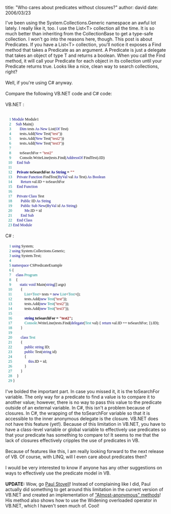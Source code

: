 
title: "Who cares about predicates without closures?"
author: david
date: 2006/03/23

I've been using the System.Collections.Generic namespace an awful lot lately. I really like it, too. I use the List&lt;T&gt; collection all the time. It is so much better than inheriting from the CollectionBase to get a type-safe collection. I won't go into the reasons here, though. This post is about Predicates. If you have a List&lt;T&gt; collection, you'll notice it exposes a Find method that takes a Predicate as an argument. A Predicate is just a delegate that takes an object of type T and returns a boolean. When you call the Find method, it will call your Predicate for each object in its collection until your Predicate returns true. Looks like a nice, clean way to search collections, right?<br><br>Well, if you're using C# anyway.<br><br>Compare the following VB.NET code and C# code:<br><br>VB.NET :<br><br><div style="font-family: Consolas; font-size: 9pt; color: black; -moz-background-clip: -moz-initial; -moz-background-origin: -moz-initial; -moz-background-inline-policy: -moz-initial;"> <p style="margin: 0px;"><span style="color: teal;">&nbsp;&nbsp;&nbsp;&nbsp;1</span>&nbsp;<span style="background: white none repeat scroll 0% 50%; color: navy; -moz-background-clip: -moz-initial; -moz-background-origin: -moz-initial; -moz-background-inline-policy: -moz-initial;">Module</span><span style="background: white none repeat scroll 0% 50%; -moz-background-clip: -moz-initial; -moz-background-origin: -moz-initial; -moz-background-inline-policy: -moz-initial;"> Module1</span></p> <p style="margin: 0px;"><span style="color: teal;">&nbsp;&nbsp;&nbsp;&nbsp;2</span>&nbsp;<span style="background: white none repeat scroll 0% 50%; -moz-background-clip: -moz-initial; -moz-background-origin: -moz-initial; -moz-background-inline-policy: -moz-initial;">&nbsp;&nbsp;&nbsp; </span><span style="background: white none repeat scroll 0% 50%; color: navy; -moz-background-clip: -moz-initial; -moz-background-origin: -moz-initial; -moz-background-inline-policy: -moz-initial;">Sub</span><span style="background: white none repeat scroll 0% 50%; -moz-background-clip: -moz-initial; -moz-background-origin: -moz-initial; -moz-background-inline-policy: -moz-initial;"> Main()</span></p> <p style="margin: 0px;"><span style="color: teal;">&nbsp;&nbsp;&nbsp;&nbsp;3</span>&nbsp;<span style="background: white none repeat scroll 0% 50%; -moz-background-clip: -moz-initial; -moz-background-origin: -moz-initial; -moz-background-inline-policy: -moz-initial;">&nbsp;&nbsp;&nbsp; &nbsp;&nbsp;&nbsp; </span><span style="background: white none repeat scroll 0% 50%; color: navy; -moz-background-clip: -moz-initial; -moz-background-origin: -moz-initial; -moz-background-inline-policy: -moz-initial;">Dim</span><span style="background: white none repeat scroll 0% 50%; -moz-background-clip: -moz-initial; -moz-background-origin: -moz-initial; -moz-background-inline-policy: -moz-initial;"> tests </span><span style="background: white none repeat scroll 0% 50%; color: navy; -moz-background-clip: -moz-initial; -moz-background-origin: -moz-initial; -moz-background-inline-policy: -moz-initial;">As</span><span style="background: white none repeat scroll 0% 50%; -moz-background-clip: -moz-initial; -moz-background-origin: -moz-initial; -moz-background-inline-policy: -moz-initial;"> </span><span style="background: white none repeat scroll 0% 50%; color: navy; -moz-background-clip: -moz-initial; -moz-background-origin: -moz-initial; -moz-background-inline-policy: -moz-initial;">New</span><span style="background: white none repeat scroll 0% 50%; -moz-background-clip: -moz-initial; -moz-background-origin: -moz-initial; -moz-background-inline-policy: -moz-initial;"> List(</span><span style="background: white none repeat scroll 0% 50%; color: navy; -moz-background-clip: -moz-initial; -moz-background-origin: -moz-initial; -moz-background-inline-policy: -moz-initial;">Of</span><span style="background: white none repeat scroll 0% 50%; -moz-background-clip: -moz-initial; -moz-background-origin: -moz-initial; -moz-background-inline-policy: -moz-initial;"> Test)</span></p> <p style="margin: 0px;"><span style="color: teal;">&nbsp;&nbsp;&nbsp;&nbsp;4</span>&nbsp;<span style="background: white none repeat scroll 0% 50%; -moz-background-clip: -moz-initial; -moz-background-origin: -moz-initial; -moz-background-inline-policy: -moz-initial;">&nbsp;&nbsp;&nbsp; &nbsp;&nbsp;&nbsp; tests.Add(</span><span style="background: white none repeat scroll 0% 50%; color: navy; -moz-background-clip: -moz-initial; -moz-background-origin: -moz-initial; -moz-background-inline-policy: -moz-initial;">New</span><span style="background: white none repeat scroll 0% 50%; -moz-background-clip: -moz-initial; -moz-background-origin: -moz-initial; -moz-background-inline-policy: -moz-initial;"> Test(</span><span style="background: white none repeat scroll 0% 50%; color: maroon; -moz-background-clip: -moz-initial; -moz-background-origin: -moz-initial; -moz-background-inline-policy: -moz-initial;">"test"</span><span style="background: white none repeat scroll 0% 50%; -moz-background-clip: -moz-initial; -moz-background-origin: -moz-initial; -moz-background-inline-policy: -moz-initial;">))</span></p> <p style="margin: 0px;"><span style="color: teal;">&nbsp;&nbsp;&nbsp;&nbsp;5</span>&nbsp;<span style="background: white none repeat scroll 0% 50%; -moz-background-clip: -moz-initial; -moz-background-origin: -moz-initial; -moz-background-inline-policy: -moz-initial;">&nbsp;&nbsp;&nbsp; &nbsp;&nbsp;&nbsp; tests.Add(</span><span style="background: white none repeat scroll 0% 50%; color: navy; -moz-background-clip: -moz-initial; -moz-background-origin: -moz-initial; -moz-background-inline-policy: -moz-initial;">New</span><span style="background: white none repeat scroll 0% 50%; -moz-background-clip: -moz-initial; -moz-background-origin: -moz-initial; -moz-background-inline-policy: -moz-initial;"> Test(</span><span style="background: white none repeat scroll 0% 50%; color: maroon; -moz-background-clip: -moz-initial; -moz-background-origin: -moz-initial; -moz-background-inline-policy: -moz-initial;">"test2"</span><span style="background: white none repeat scroll 0% 50%; -moz-background-clip: -moz-initial; -moz-background-origin: -moz-initial; -moz-background-inline-policy: -moz-initial;">))</span></p> <p style="margin: 0px;"><span style="color: teal;">&nbsp;&nbsp;&nbsp;&nbsp;6</span>&nbsp;<span style="background: white none repeat scroll 0% 50%; -moz-background-clip: -moz-initial; -moz-background-origin: -moz-initial; -moz-background-inline-policy: -moz-initial;">&nbsp;&nbsp;&nbsp; &nbsp;&nbsp;&nbsp; tests.Add(</span><span style="background: white none repeat scroll 0% 50%; color: navy; -moz-background-clip: -moz-initial; -moz-background-origin: -moz-initial; -moz-background-inline-policy: -moz-initial;">New</span><span style="background: white none repeat scroll 0% 50%; -moz-background-clip: -moz-initial; -moz-background-origin: -moz-initial; -moz-background-inline-policy: -moz-initial;"> Test(</span><span style="background: white none repeat scroll 0% 50%; color: maroon; -moz-background-clip: -moz-initial; -moz-background-origin: -moz-initial; -moz-background-inline-policy: -moz-initial;">"test3"</span><span style="background: white none repeat scroll 0% 50%; -moz-background-clip: -moz-initial; -moz-background-origin: -moz-initial; -moz-background-inline-policy: -moz-initial;">))</span></p> <p style="margin: 0px;"><span style="color: teal;">&nbsp;&nbsp;&nbsp;&nbsp;7</span>&nbsp;</p> <p style="margin: 0px;"><span style="color: teal;">&nbsp;&nbsp;&nbsp;&nbsp;8</span>&nbsp;<span style="background: white none repeat scroll 0% 50%; -moz-background-clip: -moz-initial; -moz-background-origin: -moz-initial; -moz-background-inline-policy: -moz-initial;">&nbsp;&nbsp;&nbsp; &nbsp;&nbsp;&nbsp; toSearchFor = </span><span style="background: white none repeat scroll 0% 50%; color: maroon; -moz-background-clip: -moz-initial; -moz-background-origin: -moz-initial; -moz-background-inline-policy: -moz-initial;">"test2"</span></p> <p style="margin: 0px;"><span style="color: teal;">&nbsp;&nbsp;&nbsp;&nbsp;9</span>&nbsp;<span style="background: white none repeat scroll 0% 50%; -moz-background-clip: -moz-initial; -moz-background-origin: -moz-initial; -moz-background-inline-policy: -moz-initial;">&nbsp;&nbsp;&nbsp; &nbsp;&nbsp;&nbsp; Console.WriteLine(tests.Find(</span><span style="background: white none repeat scroll 0% 50%; color: navy; -moz-background-clip: -moz-initial; -moz-background-origin: -moz-initial; -moz-background-inline-policy: -moz-initial;">AddressOf</span><span style="background: white none repeat scroll 0% 50%; -moz-background-clip: -moz-initial; -moz-background-origin: -moz-initial; -moz-background-inline-policy: -moz-initial;"> FindTest).ID)</span></p> <p style="margin: 0px;"><span style="color: teal;">&nbsp;&nbsp;&nbsp;10</span>&nbsp;<span style="background: white none repeat scroll 0% 50%; -moz-background-clip: -moz-initial; -moz-background-origin: -moz-initial; -moz-background-inline-policy: -moz-initial;">&nbsp;&nbsp;&nbsp; </span><span style="background: white none repeat scroll 0% 50%; color: navy; -moz-background-clip: -moz-initial; -moz-background-origin: -moz-initial; -moz-background-inline-policy: -moz-initial;">End</span><span style="background: white none repeat scroll 0% 50%; -moz-background-clip: -moz-initial; -moz-background-origin: -moz-initial; -moz-background-inline-policy: -moz-initial;"> </span><span style="background: white none repeat scroll 0% 50%; color: navy; -moz-background-clip: -moz-initial; -moz-background-origin: -moz-initial; -moz-background-inline-policy: -moz-initial;">Sub</span></p> <p style="margin: 0px;"><span style="color: teal;">&nbsp;&nbsp;&nbsp;11</span>&nbsp;</p> <p style="margin: 0px;"><span style="color: teal;">&nbsp;&nbsp;&nbsp;12</span>&nbsp;<span style="background: white none repeat scroll 0% 50%; -moz-background-clip: -moz-initial; -moz-background-origin: -moz-initial; -moz-background-inline-policy: -moz-initial;">&nbsp;&nbsp;&nbsp; </span><b><span style="background: white none repeat scroll 0% 50%; color: navy; -moz-background-clip: -moz-initial; -moz-background-origin: -moz-initial; -moz-background-inline-policy: -moz-initial;">Private</span><span style="background: white none repeat scroll 0% 50%; -moz-background-clip: -moz-initial; -moz-background-origin: -moz-initial; -moz-background-inline-policy: -moz-initial;"> toSearchFor </span><span style="background: white none repeat scroll 0% 50%; color: navy; -moz-background-clip: -moz-initial; -moz-background-origin: -moz-initial; -moz-background-inline-policy: -moz-initial;">As</span><span style="background: white none repeat scroll 0% 50%; -moz-background-clip: -moz-initial; -moz-background-origin: -moz-initial; -moz-background-inline-policy: -moz-initial;"> </span><span style="background: white none repeat scroll 0% 50%; color: navy; -moz-background-clip: -moz-initial; -moz-background-origin: -moz-initial; -moz-background-inline-policy: -moz-initial;">String</span><span style="background: white none repeat scroll 0% 50%; -moz-background-clip: -moz-initial; -moz-background-origin: -moz-initial; -moz-background-inline-policy: -moz-initial;"> = </span><span style="background: white none repeat scroll 0% 50%; color: maroon; -moz-background-clip: -moz-initial; -moz-background-origin: -moz-initial; -moz-background-inline-policy: -moz-initial;">""</span></b></p> <p style="margin: 0px;"><span style="color: teal;">&nbsp;&nbsp;&nbsp;13</span>&nbsp;<span style="background: white none repeat scroll 0% 50%; -moz-background-clip: -moz-initial; -moz-background-origin: -moz-initial; -moz-background-inline-policy: -moz-initial;">&nbsp;&nbsp;&nbsp; </span><span style="background: white none repeat scroll 0% 50%; color: navy; -moz-background-clip: -moz-initial; -moz-background-origin: -moz-initial; -moz-background-inline-policy: -moz-initial;">Private</span><span style="background: white none repeat scroll 0% 50%; -moz-background-clip: -moz-initial; -moz-background-origin: -moz-initial; -moz-background-inline-policy: -moz-initial;"> </span><span style="background: white none repeat scroll 0% 50%; color: navy; -moz-background-clip: -moz-initial; -moz-background-origin: -moz-initial; -moz-background-inline-policy: -moz-initial;">Function</span><span style="background: white none repeat scroll 0% 50%; -moz-background-clip: -moz-initial; -moz-background-origin: -moz-initial; -moz-background-inline-policy: -moz-initial;"> FindTest(</span><span style="background: white none repeat scroll 0% 50%; color: navy; -moz-background-clip: -moz-initial; -moz-background-origin: -moz-initial; -moz-background-inline-policy: -moz-initial;">ByVal</span><span style="background: white none repeat scroll 0% 50%; -moz-background-clip: -moz-initial; -moz-background-origin: -moz-initial; -moz-background-inline-policy: -moz-initial;"> val </span><span style="background: white none repeat scroll 0% 50%; color: navy; -moz-background-clip: -moz-initial; -moz-background-origin: -moz-initial; -moz-background-inline-policy: -moz-initial;">As</span><span style="background: white none repeat scroll 0% 50%; -moz-background-clip: -moz-initial; -moz-background-origin: -moz-initial; -moz-background-inline-policy: -moz-initial;"> Test) </span><span style="background: white none repeat scroll 0% 50%; color: navy; -moz-background-clip: -moz-initial; -moz-background-origin: -moz-initial; -moz-background-inline-policy: -moz-initial;">As</span><span style="background: white none repeat scroll 0% 50%; -moz-background-clip: -moz-initial; -moz-background-origin: -moz-initial; -moz-background-inline-policy: -moz-initial;"> </span><span style="background: white none repeat scroll 0% 50%; color: navy; -moz-background-clip: -moz-initial; -moz-background-origin: -moz-initial; -moz-background-inline-policy: -moz-initial;">Boolean</span></p> <p style="margin: 0px;"><span style="color: teal;">&nbsp;&nbsp;&nbsp;14</span>&nbsp;<span style="background: white none repeat scroll 0% 50%; -moz-background-clip: -moz-initial; -moz-background-origin: -moz-initial; -moz-background-inline-policy: -moz-initial;">&nbsp;&nbsp;&nbsp; &nbsp;&nbsp;&nbsp; </span><span style="background: white none repeat scroll 0% 50%; color: navy; -moz-background-clip: -moz-initial; -moz-background-origin: -moz-initial; -moz-background-inline-policy: -moz-initial;">Return</span><span style="background: white none repeat scroll 0% 50%; -moz-background-clip: -moz-initial; -moz-background-origin: -moz-initial; -moz-background-inline-policy: -moz-initial;"> val.ID = toSearchFor</span></p> <p style="margin: 0px;"><span style="color: teal;">&nbsp;&nbsp;&nbsp;15</span>&nbsp;<span style="background: white none repeat scroll 0% 50%; -moz-background-clip: -moz-initial; -moz-background-origin: -moz-initial; -moz-background-inline-policy: -moz-initial;">&nbsp;&nbsp;&nbsp; </span><span style="background: white none repeat scroll 0% 50%; color: navy; -moz-background-clip: -moz-initial; -moz-background-origin: -moz-initial; -moz-background-inline-policy: -moz-initial;">End</span><span style="background: white none repeat scroll 0% 50%; -moz-background-clip: -moz-initial; -moz-background-origin: -moz-initial; -moz-background-inline-policy: -moz-initial;"> </span><span style="background: white none repeat scroll 0% 50%; color: navy; -moz-background-clip: -moz-initial; -moz-background-origin: -moz-initial; -moz-background-inline-policy: -moz-initial;">Function</span></p> <p style="margin: 0px;"><span style="color: teal;">&nbsp;&nbsp;&nbsp;16</span>&nbsp;</p> <p style="margin: 0px;"><span style="color: teal;">&nbsp;&nbsp;&nbsp;17</span>&nbsp;<span style="background: white none repeat scroll 0% 50%; -moz-background-clip: -moz-initial; -moz-background-origin: -moz-initial; -moz-background-inline-policy: -moz-initial;">&nbsp;&nbsp;&nbsp; </span><span style="background: white none repeat scroll 0% 50%; color: navy; -moz-background-clip: -moz-initial; -moz-background-origin: -moz-initial; -moz-background-inline-policy: -moz-initial;">Private</span><span style="background: white none repeat scroll 0% 50%; -moz-background-clip: -moz-initial; -moz-background-origin: -moz-initial; -moz-background-inline-policy: -moz-initial;"> </span><span style="background: white none repeat scroll 0% 50%; color: navy; -moz-background-clip: -moz-initial; -moz-background-origin: -moz-initial; -moz-background-inline-policy: -moz-initial;">Class</span><span style="background: white none repeat scroll 0% 50%; -moz-background-clip: -moz-initial; -moz-background-origin: -moz-initial; -moz-background-inline-policy: -moz-initial;"> Test</span></p> <p style="margin: 0px;"><span style="color: teal;">&nbsp;&nbsp;&nbsp;18</span>&nbsp;<span style="background: white none repeat scroll 0% 50%; -moz-background-clip: -moz-initial; -moz-background-origin: -moz-initial; -moz-background-inline-policy: -moz-initial;">&nbsp;&nbsp;&nbsp; &nbsp;&nbsp;&nbsp; </span><span style="background: white none repeat scroll 0% 50%; color: navy; -moz-background-clip: -moz-initial; -moz-background-origin: -moz-initial; -moz-background-inline-policy: -moz-initial;">Public</span><span style="background: white none repeat scroll 0% 50%; -moz-background-clip: -moz-initial; -moz-background-origin: -moz-initial; -moz-background-inline-policy: -moz-initial;"> ID </span><span style="background: white none repeat scroll 0% 50%; color: navy; -moz-background-clip: -moz-initial; -moz-background-origin: -moz-initial; -moz-background-inline-policy: -moz-initial;">As</span><span style="background: white none repeat scroll 0% 50%; -moz-background-clip: -moz-initial; -moz-background-origin: -moz-initial; -moz-background-inline-policy: -moz-initial;"> </span><span style="background: white none repeat scroll 0% 50%; color: navy; -moz-background-clip: -moz-initial; -moz-background-origin: -moz-initial; -moz-background-inline-policy: -moz-initial;">String</span></p> <p style="margin: 0px;"><span style="color: teal;">&nbsp;&nbsp;&nbsp;19</span>&nbsp;<span style="background: white none repeat scroll 0% 50%; -moz-background-clip: -moz-initial; -moz-background-origin: -moz-initial; -moz-background-inline-policy: -moz-initial;">&nbsp;&nbsp;&nbsp; &nbsp;&nbsp;&nbsp; </span><span style="background: white none repeat scroll 0% 50%; color: navy; -moz-background-clip: -moz-initial; -moz-background-origin: -moz-initial; -moz-background-inline-policy: -moz-initial;">Public</span><span style="background: white none repeat scroll 0% 50%; -moz-background-clip: -moz-initial; -moz-background-origin: -moz-initial; -moz-background-inline-policy: -moz-initial;"> </span><span style="background: white none repeat scroll 0% 50%; color: navy; -moz-background-clip: -moz-initial; -moz-background-origin: -moz-initial; -moz-background-inline-policy: -moz-initial;">Sub</span><span style="background: white none repeat scroll 0% 50%; -moz-background-clip: -moz-initial; -moz-background-origin: -moz-initial; -moz-background-inline-policy: -moz-initial;"> </span><span style="background: white none repeat scroll 0% 50%; color: navy; -moz-background-clip: -moz-initial; -moz-background-origin: -moz-initial; -moz-background-inline-policy: -moz-initial;">New</span><span style="background: white none repeat scroll 0% 50%; -moz-background-clip: -moz-initial; -moz-background-origin: -moz-initial; -moz-background-inline-policy: -moz-initial;">(</span><span style="background: white none repeat scroll 0% 50%; color: navy; -moz-background-clip: -moz-initial; -moz-background-origin: -moz-initial; -moz-background-inline-policy: -moz-initial;">ByVal</span><span style="background: white none repeat scroll 0% 50%; -moz-background-clip: -moz-initial; -moz-background-origin: -moz-initial; -moz-background-inline-policy: -moz-initial;"> id </span><span style="background: white none repeat scroll 0% 50%; color: navy; -moz-background-clip: -moz-initial; -moz-background-origin: -moz-initial; -moz-background-inline-policy: -moz-initial;">As</span><span style="background: white none repeat scroll 0% 50%; -moz-background-clip: -moz-initial; -moz-background-origin: -moz-initial; -moz-background-inline-policy: -moz-initial;"> </span><span style="background: white none repeat scroll 0% 50%; color: navy; -moz-background-clip: -moz-initial; -moz-background-origin: -moz-initial; -moz-background-inline-policy: -moz-initial;">String</span><span style="background: white none repeat scroll 0% 50%; -moz-background-clip: -moz-initial; -moz-background-origin: -moz-initial; -moz-background-inline-policy: -moz-initial;">)</span></p> <p style="margin: 0px;"><span style="color: teal;">&nbsp;&nbsp;&nbsp;20</span>&nbsp;<span style="background: white none repeat scroll 0% 50%; -moz-background-clip: -moz-initial; -moz-background-origin: -moz-initial; -moz-background-inline-policy: -moz-initial;">&nbsp;&nbsp;&nbsp; &nbsp;&nbsp;&nbsp; &nbsp;&nbsp;&nbsp; </span><span style="background: white none repeat scroll 0% 50%; color: navy; -moz-background-clip: -moz-initial; -moz-background-origin: -moz-initial; -moz-background-inline-policy: -moz-initial;">Me</span><span style="background: white none repeat scroll 0% 50%; -moz-background-clip: -moz-initial; -moz-background-origin: -moz-initial; -moz-background-inline-policy: -moz-initial;">.ID = id<br></span></p> <p style="margin: 0px;"><span style="color: teal;">&nbsp;&nbsp;&nbsp;21</span>&nbsp;<span style="background: white none repeat scroll 0% 50%; -moz-background-clip: -moz-initial; -moz-background-origin: -moz-initial; -moz-background-inline-policy: -moz-initial;">&nbsp;&nbsp;&nbsp; &nbsp;&nbsp;&nbsp; </span><span style="background: white none repeat scroll 0% 50%; color: navy; -moz-background-clip: -moz-initial; -moz-background-origin: -moz-initial; -moz-background-inline-policy: -moz-initial;">End</span><span style="background: white none repeat scroll 0% 50%; -moz-background-clip: -moz-initial; -moz-background-origin: -moz-initial; -moz-background-inline-policy: -moz-initial;"> </span><span style="background: white none repeat scroll 0% 50%; color: navy; -moz-background-clip: -moz-initial; -moz-background-origin: -moz-initial; -moz-background-inline-policy: -moz-initial;">Sub</span></p> <p style="margin: 0px;"><span style="color: teal;">&nbsp;&nbsp;&nbsp;22</span>&nbsp;<span style="background: white none repeat scroll 0% 50%; -moz-background-clip: -moz-initial; -moz-background-origin: -moz-initial; -moz-background-inline-policy: -moz-initial;">&nbsp;&nbsp;&nbsp; </span><span style="background: white none repeat scroll 0% 50%; color: navy; -moz-background-clip: -moz-initial; -moz-background-origin: -moz-initial; -moz-background-inline-policy: -moz-initial;">End</span><span style="background: white none repeat scroll 0% 50%; -moz-background-clip: -moz-initial; -moz-background-origin: -moz-initial; -moz-background-inline-policy: -moz-initial;"> </span><span style="background: white none repeat scroll 0% 50%; color: navy; -moz-background-clip: -moz-initial; -moz-background-origin: -moz-initial; -moz-background-inline-policy: -moz-initial;">Class</span></p> <p style="margin: 0px;"><span style="color: teal;">&nbsp;&nbsp;&nbsp;23</span>&nbsp;<span style="background: white none repeat scroll 0% 50%; color: navy; -moz-background-clip: -moz-initial; -moz-background-origin: -moz-initial; -moz-background-inline-policy: -moz-initial;">End</span><span style="background: white none repeat scroll 0% 50%; -moz-background-clip: -moz-initial; -moz-background-origin: -moz-initial; -moz-background-inline-policy: -moz-initial;"> </span><span style="background: white none repeat scroll 0% 50%; color: navy; -moz-background-clip: -moz-initial; -moz-background-origin: -moz-initial; -moz-background-inline-policy: -moz-initial;">Module</span></p> </div>  <br>C# :<br><br><div style="font-family: Consolas; font-size: 9pt; color: black; -moz-background-clip: -moz-initial; -moz-background-origin: -moz-initial; -moz-background-inline-policy: -moz-initial;"> <p style="margin: 0px;"><span style="color: teal;">&nbsp;&nbsp;&nbsp;&nbsp;1</span>&nbsp;<span style="background: white none repeat scroll 0% 50%; color: navy; -moz-background-clip: -moz-initial; -moz-background-origin: -moz-initial; -moz-background-inline-policy: -moz-initial;">using</span><span style="background: white none repeat scroll 0% 50%; -moz-background-clip: -moz-initial; -moz-background-origin: -moz-initial; -moz-background-inline-policy: -moz-initial;"> System;</span></p> <p style="margin: 0px;"><span style="color: teal;">&nbsp;&nbsp;&nbsp;&nbsp;2</span>&nbsp;<span style="background: white none repeat scroll 0% 50%; color: navy; -moz-background-clip: -moz-initial; -moz-background-origin: -moz-initial; -moz-background-inline-policy: -moz-initial;">using</span><span style="background: white none repeat scroll 0% 50%; -moz-background-clip: -moz-initial; -moz-background-origin: -moz-initial; -moz-background-inline-policy: -moz-initial;"> System.Collections.Generic;</span></p> <p style="margin: 0px;"><span style="color: teal;">&nbsp;&nbsp;&nbsp;&nbsp;3</span>&nbsp;<span style="background: white none repeat scroll 0% 50%; color: navy; -moz-background-clip: -moz-initial; -moz-background-origin: -moz-initial; -moz-background-inline-policy: -moz-initial;">using</span><span style="background: white none repeat scroll 0% 50%; -moz-background-clip: -moz-initial; -moz-background-origin: -moz-initial; -moz-background-inline-policy: -moz-initial;"> System.Text;</span></p> <p style="margin: 0px;"><span style="color: teal;">&nbsp;&nbsp;&nbsp;&nbsp;4</span>&nbsp;</p> <p style="margin: 0px;"><span style="color: teal;">&nbsp;&nbsp;&nbsp;&nbsp;5</span>&nbsp;<span style="background: white none repeat scroll 0% 50%; color: navy; -moz-background-clip: -moz-initial; -moz-background-origin: -moz-initial; -moz-background-inline-policy: -moz-initial;">namespace</span><span style="background: white none repeat scroll 0% 50%; -moz-background-clip: -moz-initial; -moz-background-origin: -moz-initial; -moz-background-inline-policy: -moz-initial;"> CSPredicateExample</span></p> <p style="margin: 0px;"><span style="color: teal;">&nbsp;&nbsp;&nbsp;&nbsp;6</span>&nbsp;<span style="background: white none repeat scroll 0% 50%; -moz-background-clip: -moz-initial; -moz-background-origin: -moz-initial; -moz-background-inline-policy: -moz-initial;">{</span></p> <p style="margin: 0px;"><span style="color: teal;">&nbsp;&nbsp;&nbsp;&nbsp;7</span>&nbsp;<span style="background: white none repeat scroll 0% 50%; -moz-background-clip: -moz-initial; -moz-background-origin: -moz-initial; -moz-background-inline-policy: -moz-initial;">&nbsp;&nbsp;&nbsp; </span><span style="background: white none repeat scroll 0% 50%; color: navy; -moz-background-clip: -moz-initial; -moz-background-origin: -moz-initial; -moz-background-inline-policy: -moz-initial;">class</span><span style="background: white none repeat scroll 0% 50%; -moz-background-clip: -moz-initial; -moz-background-origin: -moz-initial; -moz-background-inline-policy: -moz-initial;"> </span><span style="background: white none repeat scroll 0% 50%; color: teal; -moz-background-clip: -moz-initial; -moz-background-origin: -moz-initial; -moz-background-inline-policy: -moz-initial;">Program</span></p> <p style="margin: 0px;"><span style="color: teal;">&nbsp;&nbsp;&nbsp;&nbsp;8</span>&nbsp;<span style="background: white none repeat scroll 0% 50%; -moz-background-clip: -moz-initial; -moz-background-origin: -moz-initial; -moz-background-inline-policy: -moz-initial;">&nbsp;&nbsp;&nbsp; {</span></p> <p style="margin: 0px;"><span style="color: teal;">&nbsp;&nbsp;&nbsp;&nbsp;9</span>&nbsp;<span style="background: white none repeat scroll 0% 50%; -moz-background-clip: -moz-initial; -moz-background-origin: -moz-initial; -moz-background-inline-policy: -moz-initial;">&nbsp;&nbsp;&nbsp; &nbsp;&nbsp;&nbsp; </span><span style="background: white none repeat scroll 0% 50%; color: navy; -moz-background-clip: -moz-initial; -moz-background-origin: -moz-initial; -moz-background-inline-policy: -moz-initial;">static</span><span style="background: white none repeat scroll 0% 50%; -moz-background-clip: -moz-initial; -moz-background-origin: -moz-initial; -moz-background-inline-policy: -moz-initial;"> </span><span style="background: white none repeat scroll 0% 50%; color: navy; -moz-background-clip: -moz-initial; -moz-background-origin: -moz-initial; -moz-background-inline-policy: -moz-initial;">void</span><span style="background: white none repeat scroll 0% 50%; -moz-background-clip: -moz-initial; -moz-background-origin: -moz-initial; -moz-background-inline-policy: -moz-initial;"> Main(</span><span style="background: white none repeat scroll 0% 50%; color: navy; -moz-background-clip: -moz-initial; -moz-background-origin: -moz-initial; -moz-background-inline-policy: -moz-initial;">string</span><span style="background: white none repeat scroll 0% 50%; -moz-background-clip: -moz-initial; -moz-background-origin: -moz-initial; -moz-background-inline-policy: -moz-initial;">[] args)</span></p> <p style="margin: 0px;"><span style="color: teal;">&nbsp;&nbsp;&nbsp;10</span>&nbsp;<span style="background: white none repeat scroll 0% 50%; -moz-background-clip: -moz-initial; -moz-background-origin: -moz-initial; -moz-background-inline-policy: -moz-initial;">&nbsp;&nbsp;&nbsp; &nbsp;&nbsp;&nbsp; {</span></p> <p style="margin: 0px;"><span style="color: teal;">&nbsp;&nbsp;&nbsp;11</span>&nbsp;<span style="background: white none repeat scroll 0% 50%; -moz-background-clip: -moz-initial; -moz-background-origin: -moz-initial; -moz-background-inline-policy: -moz-initial;">&nbsp;&nbsp;&nbsp; &nbsp;&nbsp;&nbsp; &nbsp;&nbsp;&nbsp; </span><span style="background: white none repeat scroll 0% 50%; color: teal; -moz-background-clip: -moz-initial; -moz-background-origin: -moz-initial; -moz-background-inline-policy: -moz-initial;">List</span><span style="background: white none repeat scroll 0% 50%; -moz-background-clip: -moz-initial; -moz-background-origin: -moz-initial; -moz-background-inline-policy: -moz-initial;">&lt;</span><span style="background: white none repeat scroll 0% 50%; color: teal; -moz-background-clip: -moz-initial; -moz-background-origin: -moz-initial; -moz-background-inline-policy: -moz-initial;">Test</span><span style="background: white none repeat scroll 0% 50%; -moz-background-clip: -moz-initial; -moz-background-origin: -moz-initial; -moz-background-inline-policy: -moz-initial;">&gt; tests = </span><span style="background: white none repeat scroll 0% 50%; color: navy; -moz-background-clip: -moz-initial; -moz-background-origin: -moz-initial; -moz-background-inline-policy: -moz-initial;">new</span><span style="background: white none repeat scroll 0% 50%; -moz-background-clip: -moz-initial; -moz-background-origin: -moz-initial; -moz-background-inline-policy: -moz-initial;"> </span><span style="background: white none repeat scroll 0% 50%; color: teal; -moz-background-clip: -moz-initial; -moz-background-origin: -moz-initial; -moz-background-inline-policy: -moz-initial;">List</span><span style="background: white none repeat scroll 0% 50%; -moz-background-clip: -moz-initial; -moz-background-origin: -moz-initial; -moz-background-inline-policy: -moz-initial;">&lt;</span><span style="background: white none repeat scroll 0% 50%; color: teal; -moz-background-clip: -moz-initial; -moz-background-origin: -moz-initial; -moz-background-inline-policy: -moz-initial;">Test</span><span style="background: white none repeat scroll 0% 50%; -moz-background-clip: -moz-initial; -moz-background-origin: -moz-initial; -moz-background-inline-policy: -moz-initial;">&gt;();</span></p> <p style="margin: 0px;"><span style="color: teal;">&nbsp;&nbsp;&nbsp;12</span>&nbsp;<span style="background: white none repeat scroll 0% 50%; -moz-background-clip: -moz-initial; -moz-background-origin: -moz-initial; -moz-background-inline-policy: -moz-initial;">&nbsp;&nbsp;&nbsp; &nbsp;&nbsp;&nbsp; &nbsp;&nbsp;&nbsp; tests.Add(</span><span style="background: white none repeat scroll 0% 50%; color: navy; -moz-background-clip: -moz-initial; -moz-background-origin: -moz-initial; -moz-background-inline-policy: -moz-initial;">new</span><span style="background: white none repeat scroll 0% 50%; -moz-background-clip: -moz-initial; -moz-background-origin: -moz-initial; -moz-background-inline-policy: -moz-initial;"> </span><span style="background: white none repeat scroll 0% 50%; color: teal; -moz-background-clip: -moz-initial; -moz-background-origin: -moz-initial; -moz-background-inline-policy: -moz-initial;">Test</span><span style="background: white none repeat scroll 0% 50%; -moz-background-clip: -moz-initial; -moz-background-origin: -moz-initial; -moz-background-inline-policy: -moz-initial;">(</span><span style="background: white none repeat scroll 0% 50%; color: maroon; -moz-background-clip: -moz-initial; -moz-background-origin: -moz-initial; -moz-background-inline-policy: -moz-initial;">"test"</span><span style="background: white none repeat scroll 0% 50%; -moz-background-clip: -moz-initial; -moz-background-origin: -moz-initial; -moz-background-inline-policy: -moz-initial;">));</span></p> <p style="margin: 0px;"><span style="color: teal;">&nbsp;&nbsp;&nbsp;13</span>&nbsp;<span style="background: white none repeat scroll 0% 50%; -moz-background-clip: -moz-initial; -moz-background-origin: -moz-initial; -moz-background-inline-policy: -moz-initial;">&nbsp;&nbsp;&nbsp; &nbsp;&nbsp;&nbsp; &nbsp;&nbsp;&nbsp; tests.Add(</span><span style="background: white none repeat scroll 0% 50%; color: navy; -moz-background-clip: -moz-initial; -moz-background-origin: -moz-initial; -moz-background-inline-policy: -moz-initial;">new</span><span style="background: white none repeat scroll 0% 50%; -moz-background-clip: -moz-initial; -moz-background-origin: -moz-initial; -moz-background-inline-policy: -moz-initial;"> </span><span style="background: white none repeat scroll 0% 50%; color: teal; -moz-background-clip: -moz-initial; -moz-background-origin: -moz-initial; -moz-background-inline-policy: -moz-initial;">Test</span><span style="background: white none repeat scroll 0% 50%; -moz-background-clip: -moz-initial; -moz-background-origin: -moz-initial; -moz-background-inline-policy: -moz-initial;">(</span><span style="background: white none repeat scroll 0% 50%; color: maroon; -moz-background-clip: -moz-initial; -moz-background-origin: -moz-initial; -moz-background-inline-policy: -moz-initial;">"test2"</span><span style="background: white none repeat scroll 0% 50%; -moz-background-clip: -moz-initial; -moz-background-origin: -moz-initial; -moz-background-inline-policy: -moz-initial;">));</span></p> <p style="margin: 0px;"><span style="color: teal;">&nbsp;&nbsp;&nbsp;14</span>&nbsp;<span style="background: white none repeat scroll 0% 50%; -moz-background-clip: -moz-initial; -moz-background-origin: -moz-initial; -moz-background-inline-policy: -moz-initial;">&nbsp;&nbsp;&nbsp; &nbsp;&nbsp;&nbsp; &nbsp;&nbsp;&nbsp; tests.Add(</span><span style="background: white none repeat scroll 0% 50%; color: navy; -moz-background-clip: -moz-initial; -moz-background-origin: -moz-initial; -moz-background-inline-policy: -moz-initial;">new</span><span style="background: white none repeat scroll 0% 50%; -moz-background-clip: -moz-initial; -moz-background-origin: -moz-initial; -moz-background-inline-policy: -moz-initial;"> </span><span style="background: white none repeat scroll 0% 50%; color: teal; -moz-background-clip: -moz-initial; -moz-background-origin: -moz-initial; -moz-background-inline-policy: -moz-initial;">Test</span><span style="background: white none repeat scroll 0% 50%; -moz-background-clip: -moz-initial; -moz-background-origin: -moz-initial; -moz-background-inline-policy: -moz-initial;">(</span><span style="background: white none repeat scroll 0% 50%; color: maroon; -moz-background-clip: -moz-initial; -moz-background-origin: -moz-initial; -moz-background-inline-policy: -moz-initial;">"test3"</span><span style="background: white none repeat scroll 0% 50%; -moz-background-clip: -moz-initial; -moz-background-origin: -moz-initial; -moz-background-inline-policy: -moz-initial;">));</span></p> <p style="margin: 0px;"><span style="color: teal;">&nbsp;&nbsp;&nbsp;15</span>&nbsp;</p> <p style="margin: 0px;"><span style="color: teal;">&nbsp;&nbsp;&nbsp;16</span>&nbsp;<span style="background: white none repeat scroll 0% 50%; -moz-background-clip: -moz-initial; -moz-background-origin: -moz-initial; -moz-background-inline-policy: -moz-initial;">&nbsp;&nbsp;&nbsp; &nbsp;&nbsp;&nbsp; &nbsp;&nbsp;&nbsp; </span><b><span style="background: white none repeat scroll 0% 50%; color: navy; -moz-background-clip: -moz-initial; -moz-background-origin: -moz-initial; -moz-background-inline-policy: -moz-initial;">string</span><span style="background: white none repeat scroll 0% 50%; -moz-background-clip: -moz-initial; -moz-background-origin: -moz-initial; -moz-background-inline-policy: -moz-initial;"> toSearchFor = </span><span style="background: white none repeat scroll 0% 50%; color: maroon; -moz-background-clip: -moz-initial; -moz-background-origin: -moz-initial; -moz-background-inline-policy: -moz-initial;">"test2"</span><span style="background: white none repeat scroll 0% 50%; -moz-background-clip: -moz-initial; -moz-background-origin: -moz-initial; -moz-background-inline-policy: -moz-initial;">;</span></b></p> <p style="margin: 0px;"><span style="color: teal;">&nbsp;&nbsp;&nbsp;17</span>&nbsp;<span style="background: white none repeat scroll 0% 50%; -moz-background-clip: -moz-initial; -moz-background-origin: -moz-initial; -moz-background-inline-policy: -moz-initial;">&nbsp;&nbsp;&nbsp; &nbsp;&nbsp;&nbsp; &nbsp;&nbsp;&nbsp; </span><span style="background: white none repeat scroll 0% 50%; color: teal; -moz-background-clip: -moz-initial; -moz-background-origin: -moz-initial; -moz-background-inline-policy: -moz-initial;">Console</span><span style="background: white none repeat scroll 0% 50%; -moz-background-clip: -moz-initial; -moz-background-origin: -moz-initial; -moz-background-inline-policy: -moz-initial;">.WriteLine(tests.Find(</span><span style="background: white none repeat scroll 0% 50%; color: navy; -moz-background-clip: -moz-initial; -moz-background-origin: -moz-initial; -moz-background-inline-policy: -moz-initial;">delegate</span><span style="background: white none repeat scroll 0% 50%; -moz-background-clip: -moz-initial; -moz-background-origin: -moz-initial; -moz-background-inline-policy: -moz-initial;">(</span><span style="background: white none repeat scroll 0% 50%; color: teal; -moz-background-clip: -moz-initial; -moz-background-origin: -moz-initial; -moz-background-inline-policy: -moz-initial;">Test</span><span style="background: white none repeat scroll 0% 50%; -moz-background-clip: -moz-initial; -moz-background-origin: -moz-initial; -moz-background-inline-policy: -moz-initial;"> val) { </span><span style="background: white none repeat scroll 0% 50%; color: navy; -moz-background-clip: -moz-initial; -moz-background-origin: -moz-initial; -moz-background-inline-policy: -moz-initial;">return</span><span style="background: white none repeat scroll 0% 50%; -moz-background-clip: -moz-initial; -moz-background-origin: -moz-initial; -moz-background-inline-policy: -moz-initial;"> val.ID == toSearchFor; }).ID);</span></p> <p style="margin: 0px;"><span style="color: teal;">&nbsp;&nbsp;&nbsp;18</span>&nbsp;<span style="background: white none repeat scroll 0% 50%; -moz-background-clip: -moz-initial; -moz-background-origin: -moz-initial; -moz-background-inline-policy: -moz-initial;">&nbsp;&nbsp;&nbsp; &nbsp;&nbsp;&nbsp; }</span></p> <p style="margin: 0px;"><span style="color: teal;">&nbsp;&nbsp;&nbsp;19</span>&nbsp;</p> <p style="margin: 0px;"><span style="color: teal;">&nbsp;&nbsp;&nbsp;20</span>&nbsp;<span style="background: white none repeat scroll 0% 50%; -moz-background-clip: -moz-initial; -moz-background-origin: -moz-initial; -moz-background-inline-policy: -moz-initial;">&nbsp;&nbsp;&nbsp; &nbsp;&nbsp;&nbsp; </span><span style="background: white none repeat scroll 0% 50%; color: navy; -moz-background-clip: -moz-initial; -moz-background-origin: -moz-initial; -moz-background-inline-policy: -moz-initial;">class</span><span style="background: white none repeat scroll 0% 50%; -moz-background-clip: -moz-initial; -moz-background-origin: -moz-initial; -moz-background-inline-policy: -moz-initial;"> </span><span style="background: white none repeat scroll 0% 50%; color: teal; -moz-background-clip: -moz-initial; -moz-background-origin: -moz-initial; -moz-background-inline-policy: -moz-initial;">Test</span></p> <p style="margin: 0px;"><span style="color: teal;">&nbsp;&nbsp;&nbsp;21</span>&nbsp;<span style="background: white none repeat scroll 0% 50%; -moz-background-clip: -moz-initial; -moz-background-origin: -moz-initial; -moz-background-inline-policy: -moz-initial;">&nbsp;&nbsp;&nbsp; &nbsp;&nbsp;&nbsp; {</span></p> <p style="margin: 0px;"><span style="color: teal;">&nbsp;&nbsp;&nbsp;22</span>&nbsp;<span style="background: white none repeat scroll 0% 50%; -moz-background-clip: -moz-initial; -moz-background-origin: -moz-initial; -moz-background-inline-policy: -moz-initial;">&nbsp;&nbsp;&nbsp; &nbsp;&nbsp;&nbsp; &nbsp;&nbsp;&nbsp; </span><span style="background: white none repeat scroll 0% 50%; color: navy; -moz-background-clip: -moz-initial; -moz-background-origin: -moz-initial; -moz-background-inline-policy: -moz-initial;">public</span><span style="background: white none repeat scroll 0% 50%; -moz-background-clip: -moz-initial; -moz-background-origin: -moz-initial; -moz-background-inline-policy: -moz-initial;"> </span><span style="background: white none repeat scroll 0% 50%; color: navy; -moz-background-clip: -moz-initial; -moz-background-origin: -moz-initial; -moz-background-inline-policy: -moz-initial;">string</span><span style="background: white none repeat scroll 0% 50%; -moz-background-clip: -moz-initial; -moz-background-origin: -moz-initial; -moz-background-inline-policy: -moz-initial;"> ID;</span></p> <p style="margin: 0px;"><span style="color: teal;">&nbsp;&nbsp;&nbsp;23</span>&nbsp;<span style="background: white none repeat scroll 0% 50%; -moz-background-clip: -moz-initial; -moz-background-origin: -moz-initial; -moz-background-inline-policy: -moz-initial;">&nbsp;&nbsp;&nbsp; &nbsp;&nbsp;&nbsp; &nbsp;&nbsp;&nbsp; </span><span style="background: white none repeat scroll 0% 50%; color: navy; -moz-background-clip: -moz-initial; -moz-background-origin: -moz-initial; -moz-background-inline-policy: -moz-initial;">public</span><span style="background: white none repeat scroll 0% 50%; -moz-background-clip: -moz-initial; -moz-background-origin: -moz-initial; -moz-background-inline-policy: -moz-initial;"> Test(</span><span style="background: white none repeat scroll 0% 50%; color: navy; -moz-background-clip: -moz-initial; -moz-background-origin: -moz-initial; -moz-background-inline-policy: -moz-initial;">string</span><span style="background: white none repeat scroll 0% 50%; -moz-background-clip: -moz-initial; -moz-background-origin: -moz-initial; -moz-background-inline-policy: -moz-initial;"> id)</span></p> <p style="margin: 0px;"><span style="color: teal;">&nbsp;&nbsp;&nbsp;24</span>&nbsp;<span style="background: white none repeat scroll 0% 50%; -moz-background-clip: -moz-initial; -moz-background-origin: -moz-initial; -moz-background-inline-policy: -moz-initial;">&nbsp;&nbsp;&nbsp; &nbsp;&nbsp;&nbsp; &nbsp;&nbsp;&nbsp; {</span></p> <p style="margin: 0px;"><span style="color: teal;">&nbsp;&nbsp;&nbsp;25</span>&nbsp;<span style="background: white none repeat scroll 0% 50%; -moz-background-clip: -moz-initial; -moz-background-origin: -moz-initial; -moz-background-inline-policy: -moz-initial;">&nbsp;&nbsp;&nbsp; &nbsp;&nbsp;&nbsp; &nbsp;&nbsp;&nbsp; &nbsp;&nbsp;&nbsp; </span><span style="background: white none repeat scroll 0% 50%; color: navy; -moz-background-clip: -moz-initial; -moz-background-origin: -moz-initial; -moz-background-inline-policy: -moz-initial;">this</span><span style="background: white none repeat scroll 0% 50%; -moz-background-clip: -moz-initial; -moz-background-origin: -moz-initial; -moz-background-inline-policy: -moz-initial;">.ID = id;</span></p> <p style="margin: 0px;"><span style="color: teal;">&nbsp;&nbsp;&nbsp;26</span>&nbsp;<span style="background: white none repeat scroll 0% 50%; -moz-background-clip: -moz-initial; -moz-background-origin: -moz-initial; -moz-background-inline-policy: -moz-initial;">&nbsp;&nbsp;&nbsp; &nbsp;&nbsp;&nbsp; &nbsp;&nbsp;&nbsp; }</span></p> <p style="margin: 0px;"><span style="color: teal;">&nbsp;&nbsp;&nbsp;27</span>&nbsp;<span style="background: white none repeat scroll 0% 50%; -moz-background-clip: -moz-initial; -moz-background-origin: -moz-initial; -moz-background-inline-policy: -moz-initial;">&nbsp;&nbsp;&nbsp; &nbsp;&nbsp;&nbsp; }</span></p> <p style="margin: 0px;"><span style="color: teal;">&nbsp;&nbsp;&nbsp;28</span>&nbsp;<span style="background: white none repeat scroll 0% 50%; -moz-background-clip: -moz-initial; -moz-background-origin: -moz-initial; -moz-background-inline-policy: -moz-initial;">&nbsp;&nbsp;&nbsp; }</span></p> <p style="margin: 0px;"><span style="color: teal;">&nbsp;&nbsp;&nbsp;29</span>&nbsp;<span style="background: white none repeat scroll 0% 50%; -moz-background-clip: -moz-initial; -moz-background-origin: -moz-initial; -moz-background-inline-policy: -moz-initial;">}</span></p> </div>  <br>I've bolded the important part. In case you missed it, it is the toSearchFor variable. The only way for a predicate to find a value is to compare it to another value; however, there is no way to pass this value to the predicate outside of an external variable. In C#, this isn't a problem because of closures. In C#, the wrapping of the toSearchFor variable so that it is accessible to the inner anonymous delegate is the closure. VB.NET does not have this feature (yet!). Because of this limitation in VB.NET, you have to have a class-level variable or global variable to effectively use predicates so that your predicate has something to compare to! It seems to me that the lack of closures effectively cripples the use of predicates in VB.<br><br>Because of features like this, I am really looking forward to the next release of VB. Of course, with LINQ, will I even care about predicates then?<br><br>I would be very interested to know if anyone has any other suggestions on ways to effectively use the predicate model in VB.<br><br><b>UPDATE:</b> Wow, go <a href="http://paulstovell.net/">Paul Stovell</a>! Instead of complaining like I did, Paul actually did something to get around this limitation in the current version of VB.NET and created an implementation of <a href="http://www.paulstovell.net/blog/index.php/almost-anonymous-methods-in-visual-basic-net/">"Almost-anonymous" methods</a>! His method also shows how to use the Widening overloaded operator in VB.NET, which I haven't seen much of. Cool!<br>
